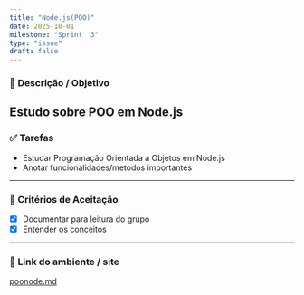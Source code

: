 ```yaml
---
title: "Node.js(POO)"
date: 2025-10-01
milestone: "Sprint  3"
type: "issue"
draft: false
---
```


### 📝 Descrição / Objetivo  
Estudo sobre POO em Node.js
---

### ✅ Tarefas  
- Estudar Programação Orientada a Objetos em Node.js
- Anotar funcionalidades/metodos importantes

---

### 📌 Critérios de Aceitação  
- [x] Documentar para leitura do grupo
- [x] Entender os conceitos

---

### 🔗 Link do ambiente / site  
[poonode.md](https://github.com/unb-mds/2025-2-Squad-10/blob/main/doc/backend/node.js/poonode.md)

